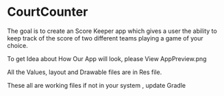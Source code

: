 # CourtCounter
The goal is to create an Score Keeper app which gives a user the ability to keep track of the score of two different teams playing a game of your choice.

To get Idea about How Our App will look, please View AppPreview.png

All the Values, layout and Drawable files are in Res file. 

These all are working files if not in your system , update Gradle
